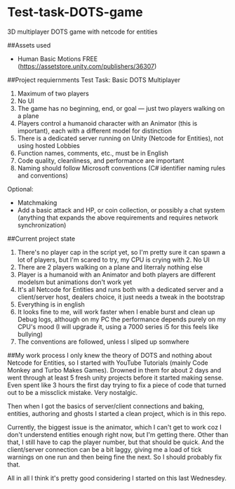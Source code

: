 # Test-task-DOTS-game
3D multiplayer DOTS game with netcode for entities

##Assets used
- Human Basic Motions FREE (https://assetstore.unity.com/publishers/36307)

##Project requiernments
Test Task: Basic DOTS Multiplayer
1. Maximum of two players
2. No UI
3. The game has no beginning, end, or goal — just two players walking on a plane
4. Players control a humanoid character with an Animator (this is important), each with a different model for distinction
5. There is a dedicated server running on Unity (Netcode for Entities), not using hosted Lobbies
6. Function names, comments, etc., must be in English
7. Code quality, cleanliness, and performance are important
8. Naming should follow Microsoft conventions (C# identifier naming rules and conventions)

Optional:
- Matchmaking
- Add a basic attack and HP, or coin collection, or possibly a chat system (anything that expands the above requirements and requires network synchronization)

##Current project state
1. There's no player cap in the script yet, so I'm pretty sure it can spawn a lot of players, but I'm scared to try, my CPU is crying with 2. No UI
3. There are 2 players walking on a plane and literraly nothing else
4. Player is a humanoid with an Animator and both players are different modelsm but animations don't work yet
5. It's all Netcode for Entities and runs both with a dedicated server and a client/server host, dealers choice, it just needs a tweak in the bootstrap
6. Everything is in english
7. It looks fine to me, will work faster when I enable burst and clean up Debug logs, although on my PC the performance depends purely on my CPU's mood (I will upgrade it, using a 7000 series i5 for this feels like bullying) 
8. The conventions are followed, unless I sliped up somwhere

##My work process
I only knew the theory of DOTS and nothing about Netcode for Entities, so I started with YouTube Tutorials (mainly Code Monkey and Turbo Makes Games). Drowned in them for about 2 days and went through at least 5 fresh unity projects before it started making sense. Even spent like 3 hours the first day trying to fix a piece of code that turned out to be a missclick mistake. Very nostalgic.

Then when I got the basics of server/client connections and baking, entities, authoring and ghosts I started a clean project, which is in this repo.

Currently, the biggest issue is the animator, which I can't get to work coz I don't understend entities enough right now, but I'm getting there. Other than that, I still have to cap the player number, but that should be quick. And the client/server connection can be a bit laggy, giving me a load of tick warnings on one run and then being fine the next. So I should probably fix that.

All in all I think it's pretty good considering I started on this last Wednesdey.
